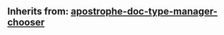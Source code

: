 ## Inherits from: [apostrophe-doc-type-manager-chooser](../apostrophe-doc-type-manager/browser-apostrophe-doc-type-manager-chooser.md)

